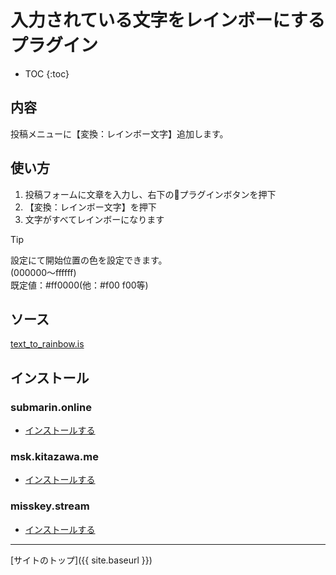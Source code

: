 # 入力されている文字をレインボーにするプラグイン

* TOC
{:toc}

## 内容
投稿メニューに【変換：レインボー文字】追加します。

## 使い方

1. 投稿フォームに文章を入力し、右下の🔌プラグインボタンを押下
2. 【変換：レインボー文字】を押下
3. 文字がすべてレインボーになります

> [!TIP]  
> 設定にて開始位置の色を設定できます。  
> (000000〜ffffff)  
> 既定値：#ff0000(他：#f00 f00等)

## ソース
[text_to_rainbow.is](https://github.com/elysion-pre/MisskeyPlugins/blob/main/src/text_to_rainbow.is)

## インストール

### submarin.online
- [インストールする](https://submarin.online/install-extentions?url=https://elysion-pre.github.io/MisskeyPlugins/json/text_to_rainbow.json&hash=e5c8bcff386512edd987484052280b3a9f214a9e6c1aa437f79f7b808ff56a736823ce05f6e340f640b0f876c15a8c3504bc17c9e402c9e69570fa3a9c8c19a5)

### msk.kitazawa.me
- [インストールする](https://msk.kitazawa.me/install-extentions?url=https://elysion-pre.github.io/MisskeyPlugins/json/text_to_rainbow.json&hash=e5c8bcff386512edd987484052280b3a9f214a9e6c1aa437f79f7b808ff56a736823ce05f6e340f640b0f876c15a8c3504bc17c9e402c9e69570fa3a9c8c19a5)

### misskey.stream
- [インストールする](https://misskey.stream/install-extentions?url=https://elysion-pre.github.io/MisskeyPlugins/json/text_to_rainbow.json&hash=e5c8bcff386512edd987484052280b3a9f214a9e6c1aa437f79f7b808ff56a736823ce05f6e340f640b0f876c15a8c3504bc17c9e402c9e69570fa3a9c8c19a5)
----

[サイトのトップ]({{ site.baseurl }})
